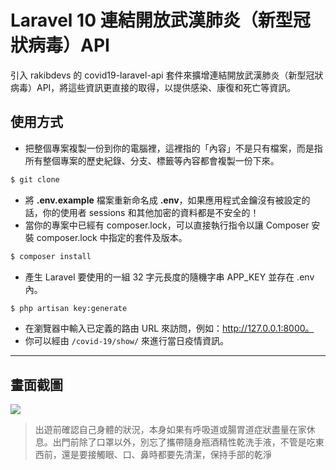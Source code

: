 # Laravel 10 連結開放武漢肺炎（新型冠狀病毒）API

引入 rakibdevs 的 covid19-laravel-api 套件來擴增連結開放武漢肺炎（新型冠狀病毒）API，將這些資訊更直接的取得，以提供感染、康復和死亡等資訊。

## 使用方式
- 把整個專案複製一份到你的電腦裡，這裡指的「內容」不是只有檔案，而是指所有整個專案的歷史紀錄、分支、標籤等內容都會複製一份下來。
```sh
$ git clone
```
- 將 __.env.example__ 檔案重新命名成 __.env__，如果應用程式金鑰沒有被設定的話，你的使用者 sessions 和其他加密的資料都是不安全的！
- 當你的專案中已經有 composer.lock，可以直接執行指令以讓 Composer 安裝 composer.lock 中指定的套件及版本。
```sh
$ composer install
```
- 產⽣ Laravel 要使用的一組 32 字元長度的隨機字串 APP_KEY 並存在 .env 內。
```sh
$ php artisan key:generate
```
- 在瀏覽器中輸入已定義的路由 URL 來訪問，例如：http://127.0.0.1:8000。
- 你可以經由 `/covid-19/show/` 來進行當日疫情資訊。

----

## 畫面截圖
![](https://i.imgur.com/SZp4VbH.png)
> 出遊前確認自己身體的狀況，本身如果有呼吸道或腸胃道症狀盡量在家休息。出門前除了口罩以外，別忘了攜帶隨身瓶酒精性乾洗手液，不管是吃東西前，還是要接觸眼、口、鼻時都要先清潔，保持手部的乾淨
